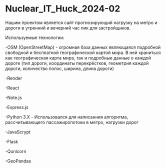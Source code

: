 # Nuclear_IT_Huck_2024-02
Нашим проектом является сайт прогнозирующий нагрузку на метро и дороги в утренний и вечерний час пик для застройщиков.

Используемые технологии:

-OSM (OpenStreetMap) - огромная база данных являющаяся подробной свободной и бесплатной географической картой мира. В ней храниться как географическая карта мира, так и подробные данные о каждой дороге (тип дороги, координаты перекрёстков, геометрия каждой дороги, количество полос, ширина, длина дороги)

-Render

-React

-Note.js

-Express.js

-Python 3.X - Использовался для написанния алгоритма, рассчитывающего пассажиропотоки в метро, нагрузки дорог

-JavaScrypt

-Flask

-Qunicorn

-GeoPandas
